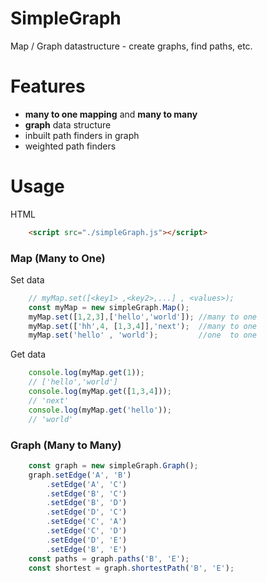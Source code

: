 # SimpleGraph
Map / Graph datastructure - create graphs, find paths, etc.

# Features
- **many to one mapping** and **many to many**
- **graph** data structure 
- inbuilt path finders in graph
- weighted path finders

# Usage 
HTML
```html
    <script src="./simpleGraph.js"></script>
```  

### Map (Many to One)

Set data
```javascript
    // myMap.set([<key1> ,<key2>,...] , <values>);
    const myMap = new simpleGraph.Map();
    myMap.set([1,2,3],['hello','world']); //many to one
    myMap.set(['hh',4, [1,3,4]],'next');  //many to one
    myMap.set('hello' , 'world');         //one  to one
```
Get data   

```javascript
    console.log(myMap.get(1));
    // ['hello','world']
    console.log(myMap.get([1,3,4]));
    // 'next'
    console.log(myMap.get('hello'));
    // 'world'
```

### Graph (Many to Many)

```javascript
    const graph = new simpleGraph.Graph();
    graph.setEdge('A', 'B')
        .setEdge('A', 'C')
        .setEdge('B', 'C')
        .setEdge('B', 'D')
        .setEdge('D', 'C')
        .setEdge('C', 'A')
        .setEdge('C', 'D')
        .setEdge('D', 'E')
        .setEdge('B', 'E')
    const paths = graph.paths('B', 'E');
    const shortest = graph.shortestPath('B', 'E');
```
